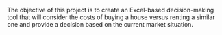 The objective of this project is to create an Excel-based decision-making tool that will consider the costs of buying a house versus renting a similar one and provide a decision based on the current market situation.
